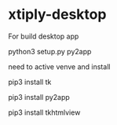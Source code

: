 # xtiply-desktop

For build desktop app

python3  setup.py py2app

need to active venve and install 

pip3 install tk

pip3 install py2app

pip3 install tkhtmlview


